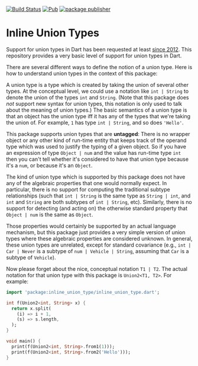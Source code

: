 [![Build Status](https://github.com/lrhn/charcode/workflows/Dart%20CI/badge.svg)](https://github.com/lrhn/charcode/actions?query=workflow%3A"Dart+CI")
[![Pub](https://img.shields.io/pub/v/charcode.svg)](https://pub.dev/packages/charcode)
[![package publisher](https://img.shields.io/pub/publisher/charcode.svg)](https://pub.dev/packages/charcode/publisher)

# Inline Union Types

Support for union types in Dart has been requested at least [since 2012](https://github.com/dart-lang/language/issues/1222). This repository provides a very basic level of support for union types in Dart.

There are several different ways to define the notion of a union type. Here is how to understand union types in the context of this package:

A union type is a type which is created by taking the union of several other types. At the conceptual level, we could use a notation like `int | String` to denote the union of the types `int` and `String`. (Note that this package does _not_ support new syntax for union types, this notation is only used to talk about the meaning of union types.) The basic semantics of a union type is that an object has the union type iff it has any of the types that we're taking the union of. For example, `1` has type `int | String`, and so does `'Hello'`.

This package supports union types that are **untagged**: There is no wrapper object or any other kind of run-time entity that keeps track of the operand type which was used to justify the typing of a given object. So if you have an expression of type `Object | num` and the value has run-time type `int` then you can't tell whether it's considered to have that union type because it's a `num`, or because it's an `Object`.

The kind of union type which is supported by this package does not have any of the algebraic properties that one would normally expect. In particular, there is no support for computing the traditional subtype relationships (such that `int | String` is the same type as `String | int`, and `int` and `String` are both subtypes of `int | String`, etc). Similarly, there is no support for detecting (and acting on) the otherwise standard property that `Object | num` is the same as `Object`.

Those properties would certainly be supported by an actual language mechanism, but this package just provides a very simple version of union types where these algebraic properties are considered unknown. In general, these union types are unrelated, except for standard covariance (e.g., `int | Car | Never` is a subtype of `num | Vehicle | String`, assuming that `Car` is a subtype of `Vehicle`).

Now please forget about the nice, conceptual notation `T1 | T2`. The actual notation for that union type with this package is `Union2<T1, T2>`. For example:

```dart
import 'package:inline_union_type/inline_union_type.dart';

int f(Union2<int, String> x) {
  return x.split(
    (i) => i + 1,
    (s) => s.length,
  );
}

void main() {
  print(f(Union2<int, String>.from1(1)));
  print(f(Union2<int, String>.from2('Hello')));
}
```

